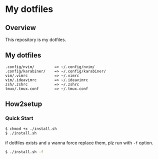 # My dotfiles

## Overview
This repository is my dotfiles.

## My dotfiles
```
.config/nvim/         => ~/.config/nvim/
.config/karabiner/    => ~/.config/karabiner/
vim/.vimrc            => ~/.vimrc  
vim/.ideavimrc        => ~/.ideavimrc  
zsh/.zshrc            => ~/.zshrc  
tmux/.tmux.conf       => ~/.tmux.conf
```

## How2setup
### Quick Start
``` sh
$ chmod +x ./install.sh
$ ./install.sh
```

if dotfiles exists and u wanna force replace them, plz run with `-f` option.

``` sh
$ ./install.sh -f
```

